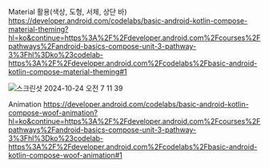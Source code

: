 Material 활용(색상, 도형, 서체, 상단 바)
https://developer.android.com/codelabs/basic-android-kotlin-compose-material-theming?hl=ko&continue=https%3A%2F%2Fdeveloper.android.com%2Fcourses%2Fpathways%2Fandroid-basics-compose-unit-3-pathway-3%3Fhl%3Dko%23codelab-https%3A%2F%2Fdeveloper.android.com%2Fcodelabs%2Fbasic-android-kotlin-compose-material-theming#1

![스크린샷 2024-10-24 오전 7 11 39](https://github.com/user-attachments/assets/bde6092a-7013-4619-a6a3-1e5a1f8b788c)

Animation
https://developer.android.com/codelabs/basic-android-kotlin-compose-woof-animation?hl=ko&continue=https%3A%2F%2Fdeveloper.android.com%2Fcourses%2Fpathways%2Fandroid-basics-compose-unit-3-pathway-3%3Fhl%3Dko%23codelab-https%3A%2F%2Fdeveloper.android.com%2Fcodelabs%2Fbasic-android-kotlin-compose-woof-animation#1
